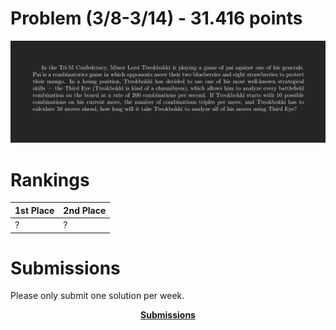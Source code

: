 # Problem (3/8-3/14) - 31.416 points
<p align="center"><img src="https://raw.githubusercontent.com/GodwinMHS/godwinmhs.github.io/main/images/w16p_b.jpg?raw=true"/></p>

# Rankings

|**1st Place**|**2nd Place**|
|----|----|
|?|?|

# Submissions
Please only submit one solution per week.

<p align="center"><a href="https://forms.gle/LkS4FUbpjBKcoiww6"><b>Submissions</b></a></p>
